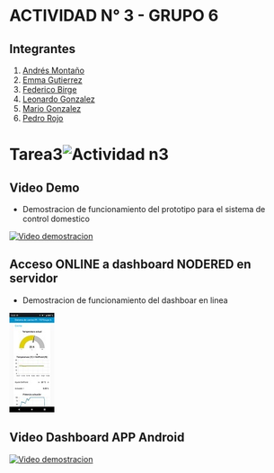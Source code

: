 # ACTIVIDAD N° 3   -  GRUPO 6

## Integrantes ##  
1. [Andrés Montaño](https://github.com/maj3210) 
2. [Emma Gutierrez](https://github.com/Emygut)
3. [Federico Birge](https://github.com/FedeBirge)
4. [Leonardo Gonzalez](https://github.com/leolgonzalez)
5. [Mario Gonzalez](https://github.com/mariogonzalezispc)
6. [Pedro Rojo](https://github.com/tecnosisnet)

# Tarea3![Actividad n3](https://user-images.githubusercontent.com/108839778/234018566-055c026a-6ec5-467d-8db5-467b2c6fa387.jpg)



## Video Demo ##
* Demostracion de funcionamiento del prototipo para el sistema de control domestico 

[![Video demostracion](https://img.youtube.com/vi/uwhacIJPKPQ/0.jpg)](https://www.youtube.com/watch?v=uwhacIJPKPQ)


## Acceso ONLINE a dashboard NODERED en servidor ## 
* Demostracion de funcionamiento del dashboar en linea

[![Dashboard](https://github.com/ISPC-TST-ARQUITECTURA-Y-CONECTIVIDAD/tarea3-grupo-6/blob/Mario/Actividad%203/Dashboard/Screenshot_20230508-132220.jpg)](http://tstproyecto1grupo6.ddns.net:3333/ui/)



## Video Dashboard APP Android ## 

[![Video demostracion](https://img.youtube.com/vi/bFwe1QHWEKk/0.jpg)](https://www.youtube.com/watch?v=bFwe1QHWEKk)
